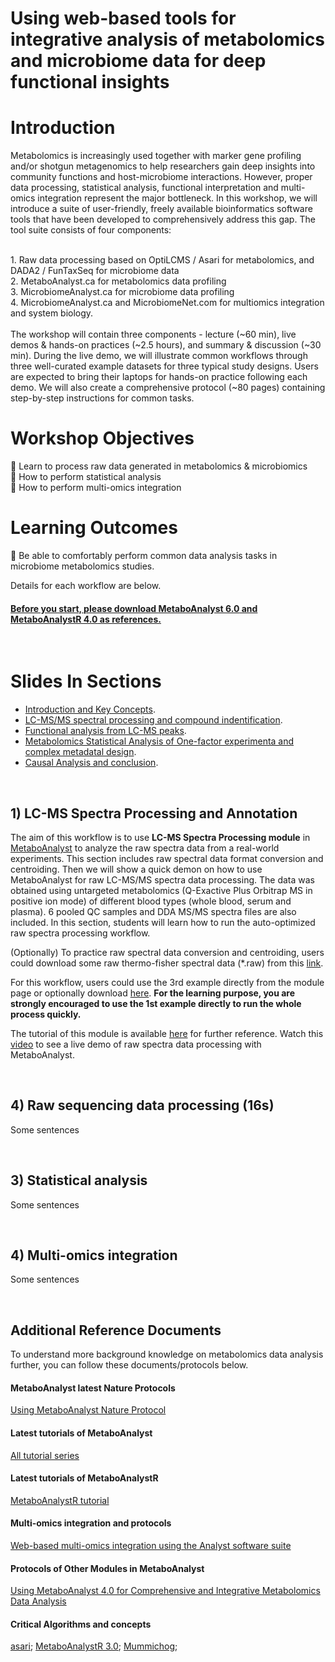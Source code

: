# Using web-based tools for integrative analysis of metabolomics and microbiome data for deep functional insights

# Introduction
Metabolomics is increasingly used together with marker gene profiling and/or shotgun metagenomics to help
researchers gain deep insights into community functions and host-microbiome interactions. However, proper
data processing, statistical analysis, functional interpretation and multi-omics integration represent the major
bottleneck. In this workshop, we will introduce a suite of user-friendly, freely available bioinformatics software
tools that have been developed to comprehensively address this gap. The tool suite consists of four
components:

<br/>
1. Raw data processing based on OptiLCMS / Asari for metabolomics, and DADA2 / FunTaxSeq for
microbiome data<br/>
2. MetaboAnalyst.ca for metabolomics data profiling<br/>
3. MicrobiomeAnalyst.ca for microbiome data profiling<br/>
4. MicrobiomeAnalyst.ca and MicrobiomeNet.com for multiomics integration and system biology.<br/>

<br/>
The workshop will contain three components - lecture (~60 min), live demos & hands-on practices (~2.5 hours),
and summary & discussion (~30 min). During the live demo, we will illustrate common workflows through three
well-curated example datasets for three typical study designs. Users are expected to bring their laptops for
hands-on practice following each demo. We will also create a comprehensive protocol (~80 pages) containing
step-by-step instructions for common tasks.

<br/>

# Workshop Objectives
 Learn to process raw data generated in metabolomics & microbiomics<br/>
 How to perform statistical analysis<br/>
 How to perform multi-omics integration<br/>

# Learning Outcomes
 Be able to comfortably perform common data analysis tasks in microbiome metabolomics studies.


Details for each workflow are below. 

#### <ins>Before you start, please download [MetaboAnalyst 6.0](https://doi.org/10.1093/nar/gkae253) and [MetaboAnalystR 4.0](https://www.nature.com/articles/s41467-024-48009-6) as references.</ins>

<br/>

# Slides In Sections

- [Introduction and Key Concepts](https://github.com/xia-lab/Metabolomics_2024/blob/main/slides/1_General_intro_MetaboAnalyst.pdf).
- [LC-MS/MS spectral processing and compound indentification](https://github.com/xia-lab/Metabolomics_2024/blob/main/slides/2_LC_MSMS_spec_section.pdf).
- [Functional analysis from LC-MS peaks](https://github.com/xia-lab/Metabolomics_2024/blob/main/slides/3_Functional_analysis_section.pdf).
- [Metabolomics Statistical Analysis of One-factor experimenta and complex metadatal design](https://github.com/xia-lab/Metabolomics_2024/blob/main/slides/4_statistics_section.pdf).
- [Causal Analysis and conclusion](https://github.com/xia-lab/Metabolomics_2024/blob/main/slides/5_Causal_analysis_summarization.pdf).

<br/>

## 1) LC-MS Spectra Processing and Annotation

The aim of this workflow is to use **LC-MS Spectra Processing module** in [MetaboAnalyst](https://www.metaboanalyst.ca/) to analyze the raw spectra data from a real-world experiments. This section includes raw spectral data format conversion and centroiding. Then we will show a quick demon on how to use MetaboAnalyst for raw LC-MS/MS spectra data processing. The data was obtained using untargeted metabolomics (Q-Exactive Plus Orbitrap MS in positive ion mode) of different blood types (whole blood, serum and plasma). 6 pooled QC samples and DDA MS/MS spectra files are also included. In this section, students will learn how to run the auto-optimized raw spectra processing workflow.

(Optionally) To practice raw spectral data conversion and centroiding, users could download some raw thermo-fisher spectral data (*.raw) from this [link](https://drive.google.com/file/d/17HwDYqISi60bSUEAghQYSzikkuw89n-9/view?usp=sharing).

For this workflow, users could use the 3rd example directly from the module page or optionally download [here](https://www.dropbox.com/scl/fi/2opls296pzffz5hbvjhun/blood_samples.zip?rlkey=tknlc3iik5yhlm2gmkk423c7m). **For the learning purpose, you are strongly encouraged to use the 1st example directly to run the whole process quickly.**

The tutorial of this module is available [here](https://api2.xialab.ca/api/download/metaboanalyst/1_LC_MS_Spectra_Processing.pdf) for further reference. Watch this [video](https://youtu.be/NSwc7Ywvbpw) to see a live demo of raw spectra data processing with MetaboAnalyst.

<br/>

## 4) Raw sequencing data processing (16s)

Some sentences



<br/>

## 3) Statistical analysis

Some sentences

<br/>

## 4) Multi-omics integration

Some sentences



<br/>

## Additional Reference Documents

To understand more background knowledge on metabolomics data analysis further, you can follow these documents/protocols below. 

#### MetaboAnalyst latest Nature Protocols
[Using MetaboAnalyst Nature Protocol](https://doi.org/10.1038/s41596-022-00710-w)

#### Latest tutorials of MetaboAnalyst
[All tutorial series](https://www.metaboanalyst.ca/MetaboAnalyst/docs/Tutorials.xhtml)


#### Latest tutorials of MetaboAnalystR
[MetaboAnalystR tutorial](https://www.metaboanalyst.ca/MetaboAnalyst/docs/RTutorial.xhtml)


#### Multi-omics integration and protocols
[Web-based multi-omics integration using the Analyst software suite](https://www.nature.com/articles/s41596-023-00950-4)

#### Protocols of Other Modules in MetaboAnalyst
[Using MetaboAnalyst 4.0 for Comprehensive and Integrative Metabolomics Data Analysis](https://currentprotocols.onlinelibrary.wiley.com/doi/10.1002/cpbi.86)

#### Critical Algorithms and concepts
[asari](https://www.nature.com/articles/s41467-023-39889-1);
[MetaboAnalystR 3.0](https://pubmed.ncbi.nlm.nih.gov/32392884/);
[Mummichog](https://pubmed.ncbi.nlm.nih.gov/23861661);
